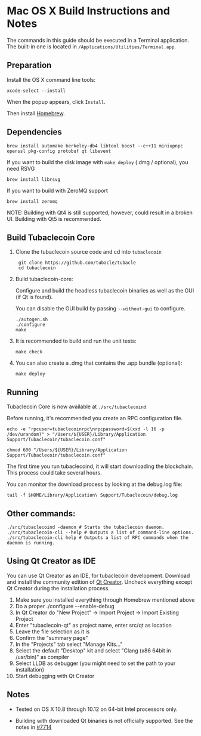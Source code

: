 Mac OS X Build Instructions and Notes
====================================
The commands in this guide should be executed in a Terminal application.
The built-in one is located in `/Applications/Utilities/Terminal.app`.

Preparation
-----------
Install the OS X command line tools:

`xcode-select --install`

When the popup appears, click `Install`.

Then install [Homebrew](https://brew.sh).

Dependencies
----------------------

    brew install automake berkeley-db4 libtool boost --c++11 miniupnpc openssl pkg-config protobuf qt libevent

If you want to build the disk image with `make deploy` (.dmg / optional), you need RSVG

    brew install librsvg

If you want to build with ZeroMQ support
    
    brew install zeromq

NOTE: Building with Qt4 is still supported, however, could result in a broken UI. Building with Qt5 is recommended.

Build Tubaclecoin Core
------------------------

1. Clone the tubaclecoin source code and cd into `tubaclecoin`

        git clone https://github.com/tubacle/tubacle
        cd tubaclecoin

2.  Build tubaclecoin-core:

    Configure and build the headless tubaclecoin binaries as well as the GUI (if Qt is found).

    You can disable the GUI build by passing `--without-gui` to configure.

        ./autogen.sh
        ./configure
        make

3.  It is recommended to build and run the unit tests:

        make check

4.  You can also create a .dmg that contains the .app bundle (optional):

        make deploy

Running
-------

Tubaclecoin Core is now available at `./src/tubaclecoind`

Before running, it's recommended you create an RPC configuration file.

    echo -e "rpcuser=tubaclecoinrpc\nrpcpassword=$(xxd -l 16 -p /dev/urandom)" > "/Users/${USER}/Library/Application Support/Tubaclecoin/tubaclecoin.conf"

    chmod 600 "/Users/${USER}/Library/Application Support/Tubaclecoin/tubaclecoin.conf"

The first time you run tubaclecoind, it will start downloading the blockchain. This process could take several hours.

You can monitor the download process by looking at the debug.log file:

    tail -f $HOME/Library/Application\ Support/Tubaclecoin/debug.log

Other commands:
-------

    ./src/tubaclecoind -daemon # Starts the tubaclecoin daemon.
    ./src/tubaclecoin-cli --help # Outputs a list of command-line options.
    ./src/tubaclecoin-cli help # Outputs a list of RPC commands when the daemon is running.

Using Qt Creator as IDE
------------------------
You can use Qt Creator as an IDE, for tubaclecoin development.
Download and install the community edition of [Qt Creator](https://www.qt.io/download/).
Uncheck everything except Qt Creator during the installation process.

1. Make sure you installed everything through Homebrew mentioned above
2. Do a proper ./configure --enable-debug
3. In Qt Creator do "New Project" -> Import Project -> Import Existing Project
4. Enter "tubaclecoin-qt" as project name, enter src/qt as location
5. Leave the file selection as it is
6. Confirm the "summary page"
7. In the "Projects" tab select "Manage Kits..."
8. Select the default "Desktop" kit and select "Clang (x86 64bit in /usr/bin)" as compiler
9. Select LLDB as debugger (you might need to set the path to your installation)
10. Start debugging with Qt Creator

Notes
-----

* Tested on OS X 10.8 through 10.12 on 64-bit Intel processors only.

* Building with downloaded Qt binaries is not officially supported. See the notes in [#7714](https://github.com/bitcoin/bitcoin/issues/7714)
